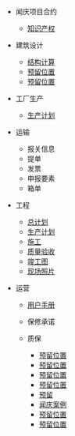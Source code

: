 <!--* markdown格式-->
<!--  * [基本格式](quickstart.md)-->
<!--  * [嵌入文件](more-pages.md)-->

* 闻庆项目合约
  * [知识产权](pwa.md)

* 建筑设计
  * [结构计算](deploy.md)
  * [预留位置](themes.md)
  * [预留位置](plugins.md)

* 工厂生产
  * [生产计划](cdn.md)

* 运输
  * 报关信息
  * 提单
  * 发票
  * 申报要素
  * 箱单

* 工程 
  * [总计划](markdown.md)
  * [生产计划](cdn.md)
  * [施工](write-a-plugin.md)
  * [质量验收](language-highlight.md)
  * [竣工图](configuration.md)
  * [现场照片](themes.md)
  
* 运营
  * [用户手册](helpers.md)
  * 保修承诺
  * 质保
    
    * [预留位置](ssr.md)
    * [预留位置](markdown.md)
    * [预留位置](language-highlight.md)
    * [预留位置](deploy.md)
    * [预留](vue.md)
    * [闻庆案例](configuration.md)
    * [预留位置](themes.md)
    * [预留位置](themes.md)
